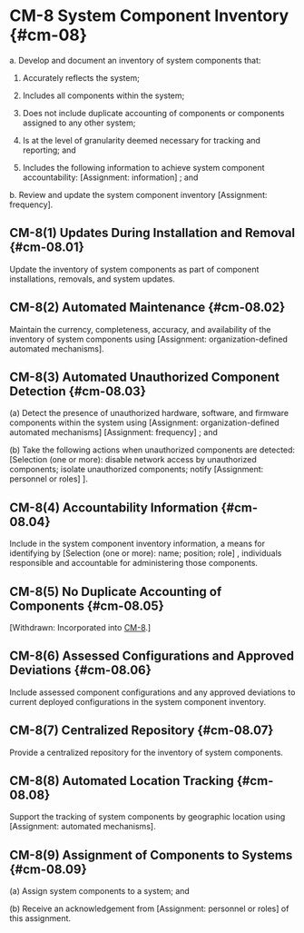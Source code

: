 # CM-8 System Component Inventory {#cm-08}

a. Develop and document an inventory of system components that:

1. Accurately reflects the system;

2. Includes all components within the system;

3. Does not include duplicate accounting of components or components assigned to any other system;

4. Is at the level of granularity deemed necessary for tracking and reporting; and

5. Includes the following information to achieve system component accountability: [Assignment: information] ; and

b. Review and update the system component inventory [Assignment: frequency].

## CM-8(1) Updates During Installation and Removal {#cm-08.01}

Update the inventory of system components as part of component installations, removals, and system updates.

## CM-8(2) Automated Maintenance {#cm-08.02}

Maintain the currency, completeness, accuracy, and availability of the inventory of system components using [Assignment: organization-defined automated mechanisms].

## CM-8(3) Automated Unauthorized Component Detection {#cm-08.03}

(a) Detect the presence of unauthorized hardware, software, and firmware components within the system using [Assignment: organization-defined automated mechanisms]
                     [Assignment: frequency] ; and

(b) Take the following actions when unauthorized components are detected: [Selection (one or more): disable network access by unauthorized components; isolate unauthorized components; notify [Assignment: personnel or roles]
                  ].

## CM-8(4) Accountability Information {#cm-08.04}

Include in the system component inventory information, a means for identifying by [Selection (one or more): name; position; role] , individuals responsible and accountable for administering those components.

## CM-8(5) No Duplicate Accounting of Components {#cm-08.05}

[Withdrawn: Incorporated into [CM-8](../cm/cm-08#cm-08).]

## CM-8(6) Assessed Configurations and Approved Deviations {#cm-08.06}

Include assessed component configurations and any approved deviations to current deployed configurations in the system component inventory.

## CM-8(7) Centralized Repository {#cm-08.07}

Provide a centralized repository for the inventory of system components.

## CM-8(8) Automated Location Tracking {#cm-08.08}

Support the tracking of system components by geographic location using [Assignment: automated mechanisms].

## CM-8(9) Assignment of Components to Systems {#cm-08.09}

(a) Assign system components to a system; and

(b) Receive an acknowledgement from [Assignment: personnel or roles] of this assignment.

